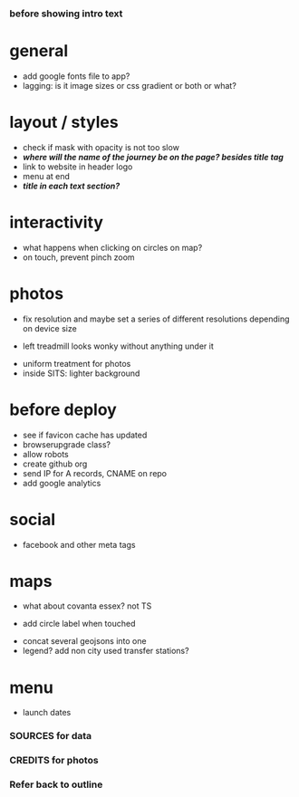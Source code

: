 ### before showing intro text

<!-- - add sources to text -->
<!-- - add comment about ghg being estimated -->

# general

<!-- - intro page: on our template -->
<!-- - ignored attempt to cancel... is it reproducible on mobile? -->
- add google fonts file to app?
- lagging: is it image sizes or css gradient or both or what?

# layout / styles

<!-- - choose font -->
<!-- - recalculate on resize -->
<!-- - mobile devices on horizontal mode -->
<!-- - add updated logo and favicon (maybe the favicon should match the current website – I think it does) -->
<!-- - mask content before js is done -->
<!-- - center footer vertically into its container -->
<!-- - breadcrumbs -->
- check if mask with opacity is not too slow
- ***where will the name of the journey be on the page? besides title tag***
- link to website in header logo
- menu at end
- ***title in each text section?***
<!-- - padding around maps -->

# interactivity

<!-- - allow use keyboard arrows and spacebar to scroll -->
- what happens when clicking on circles on map?
- on touch, prevent pinch zoom

# photos

<!-- - person taking out the trash LE (find, crop) -->
<!-- - different sanitation workers, changes every time? LE (crop) -->
<!-- - add dsny worker doing baskets LE (crop) -->
<!-- - fix first photo of trash bags, falling to left -->
- fix resolution and maybe set a series of different resolutions depending on device size
<!-- - fix photo inside transfer station with empty background -->
<!-- - fix tipping photo sanitation truck writing mirrorred -->
- left treadmill looks wonky without anything under it
<!-- - add left slope to tipping at landfill picture? -->
<!-- - color truck arriving at landfill orange? -->
<!-- - make sits entrance photo taller -->
- uniform treatment for photos
- inside SITS: lighter background

# before deploy

- see if favicon cache has updated
- browserupgrade class?
- allow robots
- create github org
- send IP for A records, CNAME on repo
- add google analytics

# social

- facebook and other meta tags

# maps

- what about covanta essex? not TS
<!-- - nyc: fix jagged edges -->
- add circle label when touched
<!-- - build geojsons too via gulp -->
- concat several geojsons into one
- legend? add non city used transfer stations?

# menu

- launch dates

### SOURCES for data

### CREDITS for photos

### Refer back to outline
